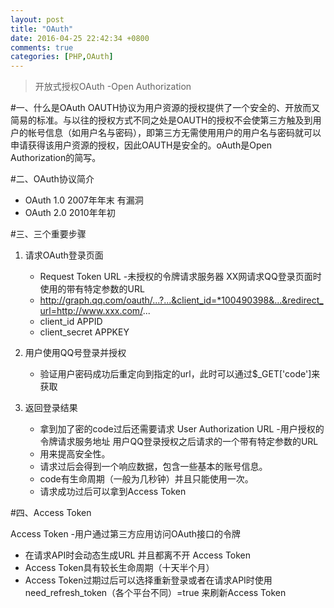 ```yaml
---
layout: post
title: "OAuth"
date: 2016-04-25 22:42:34 +0800
comments: true
categories: [PHP,OAuth]
---
```

>开放式授权OAuth -Open Authorization

#一、什么是OAuth
OAUTH协议为用户资源的授权提供了一个安全的、开放而又简易的标准。与以往的授权方式不同之处是OAUTH的授权不会使第三方触及到用户的帐号信息（如用户名与密码），即第三方无需使用用户的用户名与密码就可以申请获得该用户资源的授权，因此OAUTH是安全的。oAuth是Open Authorization的简写。

#二、OAuth协议简介
* OAuth 1.0 2007年年末 有漏洞
* OAuth 2.0 2010年年初

#三、三个重要步骤
1. 请求OAuth登录页面
	*  Request Token URL -未授权的令牌请求服务器 XX网请求QQ登录页面时使用的带有特定参数的URL
	*  http://graph.qq.com/oauth/...?...&client_id=*100490398&...&redirect_url=http://www.xxx.com/...
	*  client_id APPID
	*  client_secret APPKEY

2. 用户使用QQ号登录并授权
	* 验证用户密码成功后重定向到指定的url，此时可以通过$_GET['code']来获取
3. 返回登录结果
	* 拿到加了密的code过后还需要请求 User Authorization URL -用户授权的令牌请求服务地址 用户QQ登录授权之后请求的一个带有特定参数的URL
	* 用来提高安全性。
	* 请求过后会得到一个响应数据，包含一些基本的账号信息。
	* code有生命周期（一般为几秒钟）并且只能使用一次。
	* 请求成功过后可以拿到Access Token

#四、Access Token

Access Token -用户通过第三方应用访问OAuth接口的令牌

* 在请求API时会动态生成URL 并且都离不开 Access Token
* Access Token具有较长生命周期（十天半个月）
* Access Token过期过后可以选择重新登录或者在请求API时使用need_refresh_token（各个平台不同）=true 来刷新Access Token



